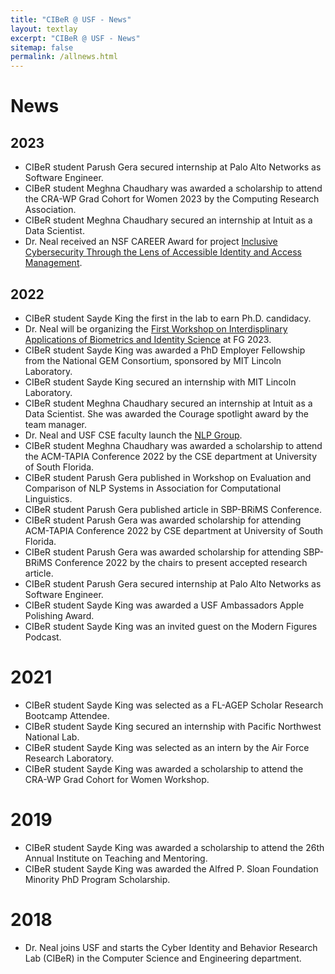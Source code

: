 ```yaml
---
title: "CIBeR @ USF - News"
layout: textlay
excerpt: "CIBeR @ USF - News"
sitemap: false
permalink: /allnews.html
---
```


# News

## 2023
- CIBeR student Parush Gera secured internship at Palo Alto Networks as Software Engineer.
- CIBeR student Meghna Chaudhary was awarded a scholarship to attend the CRA-WP Grad Cohort for Women 2023 by the Computing Research Association.
- CIBeR student Meghna Chaudhary secured an internship at Intuit as a Data Scientist.
- Dr. Neal received an NSF CAREER Award for project [Inclusive Cybersecurity Through the Lens of Accessible Identity and Access Management](https://www.nsf.gov/awardsearch/showAward?AWD_ID=2238389&HistoricalAwards=false).

## 2022
- CIBeR student Sayde King the first in the lab to earn Ph.D. candidacy.
- Dr. Neal will be organizing the [First Workshop on Interdisplinary Applications of Biometrics and Identity Science](https://cse.usf.edu/~tjneal/InterID2023/index.html) at FG 2023.
- CIBeR student Sayde King was awarded a PhD Employer Fellowship from the National GEM Consortium, sponsored by MIT Lincoln Laboratory.
- CIBeR student Sayde King secured an internship with MIT Lincoln Laboratory.
- CIBeR student Meghna Chaudhary secured an internship at Intuit as a Data Scientist. She was awarded the Courage spotlight award by the team manager.
- Dr. Neal and USF CSE faculty launch the [NLP Group](https://nlp-grp.github.io/).
- CIBeR student Meghna Chaudhary was awarded a scholarship to attend the ACM-TAPIA Conference 2022 by the CSE department at University of South Florida.
- CIBeR student Parush Gera published in Workshop on Evaluation and Comparison of NLP Systems in Association for Computational Linguistics.
- CIBeR student Parush Gera published article in SBP-BRiMS Conference.
- CIBeR student Parush Gera was awarded scholarship for attending ACM-TAPIA Conference 2022 by CSE department at University of South Florida.
- CIBeR student Parush Gera was awarded scholarship for attending SBP-BRiMS Conference 2022 by the chairs to present accepted research article.
- CIBeR student Parush Gera secured internship at Palo Alto Networks as Software Engineer.
- CIBeR student Sayde King was awarded a USF Ambassadors Apple Polishing Award.
- CIBeR student Sayde King was an invited guest on the Modern Figures Podcast. 

# 2021
- CIBeR student Sayde King was selected as a FL-AGEP Scholar Research Bootcamp Attendee.
- CIBeR student Sayde King secured an internship with Pacific Northwest National Lab.
- CIBeR student Sayde King was selected as an intern by the Air Force Research Laboratory.
- CIBeR student Sayde King was awarded a scholarship to attend the CRA-WP Grad Cohort for Women Workshop.

# 2019
- CIBeR student Sayde King was awarded a scholarship to attend the 26th Annual Institute on Teaching and Mentoring.
- CIBeR student Sayde King was awarded the Alfred P. Sloan Foundation Minority PhD Program Scholarship.

# 2018
- Dr. Neal joins USF and starts the Cyber Identity and Behavior Research Lab (CIBeR) in the Computer Science and Engineering department.
